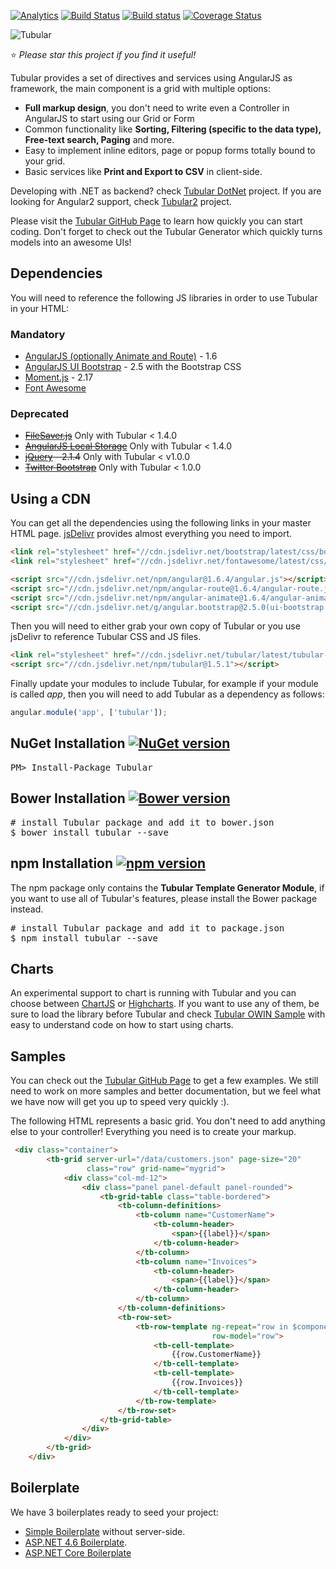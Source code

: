  [![Analytics](https://ga-beacon.appspot.com/UA-8535255-2/unosquare/tubular/)](https://github.com/igrigorik/ga-beacon)
 [![Build Status](https://travis-ci.org/unosquare/tubular.svg?branch=master)](https://travis-ci.org/unosquare/tubular)
 [![Build status](https://ci.appveyor.com/api/projects/status/scyh5u1fltu4d516?svg=true)](https://ci.appveyor.com/project/geoperez/tubular)
[![Coverage Status](https://coveralls.io/repos/unosquare/tubular/badge.svg?branch=master)](https://coveralls.io/r/unosquare/tubular?branch=master)

![Tubular](http://unosquare.github.io/tubular/assets/tubular.png)

:star: *Please star this project if you find it useful!*

Tubular provides a set of directives and services using AngularJS as framework, the main component is a grid with multiple options:

* **Full markup design**, you don't need to write even a Controller in AngularJS to start using our Grid or Form
* Common functionality like **Sorting, Filtering (specific to the data type), Free-text search, Paging** and more.
* Easy to implement inline editors, page or popup forms totally bound to your grid.
* Basic services like **Print and Export to CSV** in client-side.

Developing with .NET as backend? check [Tubular DotNet](https://github.com/unosquare/tubular-dotnet) project.
If you are looking for Angular2 support, check [Tubular2](https://github.com/unosquare/tubular2) project.

Please visit the <a href="http://unosquare.github.io/tubular" target="_blank">Tubular GitHub Page</a> to learn how quickly you can start coding. Don't forget to check out the Tubular Generator which quickly turns models into an awesome UIs!

## Dependencies

You will need to reference the following JS libraries in order to use Tubular in your HTML:

### Mandatory

* [AngularJS (optionally Animate and Route)](https://angularjs.org/) - 1.6
* [AngularJS UI Bootstrap](https://angular-ui.github.io/bootstrap/) - 2.5 with the Bootstrap CSS
* [Moment.js](http://momentjs.com/) - 2.17
* [Font Awesome](http://fortawesome.github.io/Font-Awesome/)

### Deprecated

* <s>[FileSaver.js](https://github.com/eligrey/FileSaver.js)</s> Only with Tubular < 1.4.0 
* <s>[AngularJS Local Storage](https://github.com/grevory/angular-local-storage)</s> Only with Tubular < 1.4.0 
* <s>[jQuery](http://jquery.com/) - 2.1.4</s> Only with Tubular < v1.0.0
* <s>[Twitter Bootstrap](http://getbootstrap.com/)</s> Only with Tubular < 1.0.0

## Using a CDN

You can get all the dependencies using the following links in your master HTML page. <a href="http://www.jsdelivr.com/">jsDelivr</a> provides almost everything you need to import.

```html
<link rel="stylesheet" href="//cdn.jsdelivr.net/bootstrap/latest/css/bootstrap.min.css" />
<link rel="stylesheet" href="//cdn.jsdelivr.net/fontawesome/latest/css/font-awesome.min.css" />

<script src="//cdn.jsdelivr.net/npm/angular@1.6.4/angular.js"></script>
<script src="//cdn.jsdelivr.net/npm/angular-route@1.6.4/angular-route.js"></script>
<script src="//cdn.jsdelivr.net/npm/angular-animate@1.6.4/angular-animate.js"></script>
<script src="//cdn.jsdelivr.net/g/angular.bootstrap@2.5.0(ui-bootstrap.min.js+ui-bootstrap-tpls.min.js),momentjs@2.17.1"></script>
```

Then you will need to either grab your own copy of Tubular or you use jsDelivr to reference Tubular CSS and JS files.

```html
<link rel="stylesheet" href="//cdn.jsdelivr.net/tubular/latest/tubular-bundle.min.css" />
<script src="//cdn.jsdelivr.net/npm/tubular@1.5.1"></script>
```

Finally update your modules to include Tubular, for example if your module is called <i>app</i>, then you will need to add Tubular as a dependency as follows:

```javascript
angular.module('app', ['tubular']);
```

## NuGet Installation [![NuGet version](https://badge.fury.io/nu/tubular.svg)](http://badge.fury.io/nu/tubular)

<pre>
PM> Install-Package Tubular
</pre>

## Bower Installation [![Bower version](https://badge.fury.io/bo/tubular.svg)](http://badge.fury.io/bo/tubular)

<pre>
# install Tubular package and add it to bower.json
$ bower install tubular --save
</pre>

## npm Installation [![npm version](https://badge.fury.io/js/tubular.svg)](http://badge.fury.io/js/tubular)

The npm package only contains the **Tubular Template Generator Module**, if you want to use all of Tubular's features, please install the Bower package instead.

<pre>
# install Tubular package and add it to package.json
$ npm install tubular --save
</pre>

## Charts

An experimental support to chart is running with Tubular and you can choose between [ChartJS](http://www.chartjs.org/) or [Highcharts](http://www.highcharts.com/). If you want to use any of them, be sure to load the library before Tubular and check [Tubular OWIN Sample](https://github.com/unosquare/tubular-dotnet/tree/master/src/Unosquare.Tubular.OwinSample) with easy to understand code on how to start using charts.

## Samples

You can check out the <a href="http://unosquare.github.io/tubular" target="_blank">Tubular GitHub Page</a> to get a few examples. We still need to work on more samples and better documentation, but we feel what we have now will get you up to speed very quickly :).

The following HTML represents a basic grid. You don't need to add anything else to your controller! Everything you need is to create your markup.

```html
 <div class="container">
        <tb-grid server-url="/data/customers.json" page-size="20" 
                 class="row" grid-name="mygrid">
            <div class="col-md-12">
                <div class="panel panel-default panel-rounded">
                    <tb-grid-table class="table-bordered">
                        <tb-column-definitions>
                            <tb-column name="CustomerName">
                                <tb-column-header>
                                    <span>{{label}}</span>
                                </tb-column-header>
                            </tb-column>
                            <tb-column name="Invoices">
                                <tb-column-header>
                                    <span>{{label}}</span>
                                </tb-column-header>
                            </tb-column>
                        </tb-column-definitions>
                        <tb-row-set>
                            <tb-row-template ng-repeat="row in $component.rows" 
                                             row-model="row">
                                <tb-cell-template>
                                    {{row.CustomerName}}
                                </tb-cell-template>
                                <tb-cell-template>
                                    {{row.Invoices}}
                                </tb-cell-template>
                            </tb-row-template>
                        </tb-row-set>
                    </tb-grid-table>
                </div>
            </div>
        </tb-grid>
    </div>
```

## Boilerplate

We have 3 boilerplates ready to seed your project:

* <a href="https://github.com/unosquare/tubular-boilerplate" target="_blank">Simple Boilerplate</a> without server-side. 
* [ASP.NET 4.6 Boilerplate](https://github.com/unosquare/tubular-boilerplate-csharp).
* [ASP.NET Core Boilerplate](https://github.com/unosquare/tubular-aspnet-core-boilerplate)
